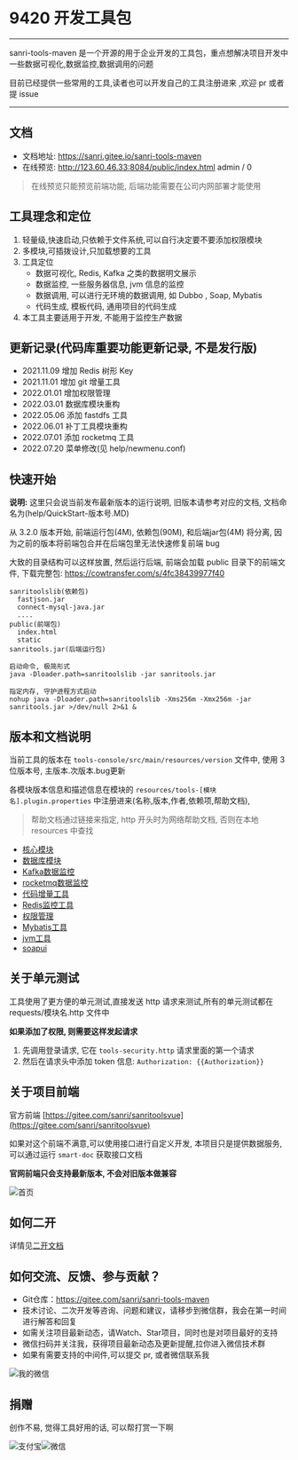# 9420 开发工具包
---
sanri-tools-maven 是一个开源的用于企业开发的工具包，重点想解决项目开发中一些数据可视化,数据监控,数据调用的问题

目前已经提供一些常用的工具,读者也可以开发自己的工具注册进来 ,欢迎 pr 或者提 issue 

---

## 文档

* 文档地址: https://sanri.gitee.io/sanri-tools-maven
* 在线预览: http://123.60.46.33:8084/public/index.html  admin / 0 

> 在线预览只能预览前端功能, 后端功能需要在公司内网部署才能使用

## 工具理念和定位

1. 轻量级,快速启动,只依赖于文件系统,可以自行决定要不要添加权限模块 
2. 多模块,可插拨设计,只加载想要的工具
3. 工具定位
   * 数据可视化, Redis, Kafka 之类的数据明文展示
   * 数据监控, 一些服务器信息, jvm 信息的监控
   * 数据调用, 可以进行无环境的数据调用, 如 Dubbo , Soap, Mybatis 
   * 代码生成, 模板代码, 通用项目的代码生成
4. 本工具主要适用于开发, 不能用于监控生产数据

## 更新记录(代码库重要功能更新记录, 不是发行版)

* 2021.11.09 增加 Redis 树形 Key
* 2021.11.01 增加 git 增量工具
* 2022.01.01 增加权限管理
* 2022.03.01 数据库模块重构
* 2022.05.06 添加 fastdfs 工具
* 2022.06.01 补丁工具模块重构
* 2022.07.01 添加 rocketmq 工具
* 2022.07.20 菜单修改(见 help/newmenu.conf)

## 快速开始
**说明:** 这里只会说当前发布最新版本的运行说明, 旧版本请参考对应的文档, 文档命名为(help/QuickStart-版本号.MD)

从 3.2.0 版本开始, 前端运行包(4M), 依赖包(90M), 和后端jar包(4M) 将分离, 因为之前的版本将前端包合并在后端包里无法快速修复前端 bug 

大致的目录结构可以这样放置, 然后运行后端, 前端会加载 public 目录下的前端文件, 下载完整包: <https://cowtransfer.com/s/4fc38439977f40>

```
sanritoolslib(依赖包)
  fastjson.jar
  connect-mysql-java.jar 
  ....
public(前端包)
  index.html
  static
sanritools.jar(后端运行包)

启动命令, 极简形式
java -Dloader.path=sanritoolslib -jar sanritools.jar

指定内存, 守护进程方式启动
nohup java -Dloader.path=sanritoolslib -Xms256m -Xmx256m -jar sanritools.jar >/dev/null 2>&1 & 
```


## 版本和文档说明
当前工具的版本在 `tools-console/src/main/resources/version` 文件中, 使用 3 位版本号, 主版本.次版本.bug更新

各模块版本信息和描述信息在模块的 `resources/tools-[模块名].plugin.properties` 中注册进来(名称,版本,作者,依赖项,帮助文档), 
> 帮助文档通过链接来指定, http 开头时为网络帮助文档, 否则在本地 resources 中查找 

* [核心模块](tools-core/src/main/resources/tools-core-introduce.md)
* [数据库模块](tools-database/src/main/resources/tools-database-introduce.md)
* [Kafka数据监控](tools-kafka/src/main/resources/tools-kafka-introduce.md)
* [rocketmq数据监控](tools-rocketmq/src/main/resources/tools-rocketmq-introduce.md)
* [代码增量工具](tools-version-control/src/main/resources/tools-version-control-introduce.md)
* [Redis监控工具](tools-redis/src/main/resources/tools-redis-introduce.md)
* [权限管理](tools-security/src/main/resources/tools-security-introduce.md)
* [Mybatis工具](tools-mybatis/src/main/resources/tools-mybatis-introduce.md)
* [jvm工具](tools-jvm/src/main/resources/tools-jvm-introduce.md)
* [soapui](tools-soap/src/main/resources/tools-soap-introduce.md)

## 关于单元测试
工具使用了更方便的单元测试,直接发送 http 请求来测试,所有的单元测试都在 requests/模块名.http 文件中

**如果添加了权限, 则需要这样发起请求**

1. 先调用登录请求, 它在 `tools-security.http` 请求里面的第一个请求
2. 然后在请求头中添加 token 信息: `Authorization: {{Authorization}}`

## 关于项目前端
官方前端 [https://gitee.com/sanri/sanritoolsvue](https://gitee.com/sanri/sanritoolsvue)

如果对这个前端不满意,可以使用接口进行自定义开发, 本项目只是提供数据服务, 可以通过运行 `smart-doc` 获取接口文档 

**官网前端只会支持最新版本, 不会对旧版本做兼容**

![首页](http://pic.yupoo.com/sanri1993/3ae171e2/25570811.png)

## 如何二开
详情见[二开文档](help/contribute.md)

## 如何交流、反馈、参与贡献？

* Git仓库：https://gitee.com/sanri/sanri-tools-maven
* 技术讨论、二次开发等咨询、问题和建议，请移步到微信群，我会在第一时间进行解答和回复
* 如需关注项目最新动态，请Watch、Star项目，同时也是对项目最好的支持
* 微信扫码并关注我，获得项目最新动态及更新提醒,拉你进入微信技术群
* 如果有需要支持的中间件,可以提交 pr, 或者微信联系我

![我的微信](https://images.gitee.com/uploads/images/2020/0802/183913_c89fb735_409739.jpeg)

## 捐赠
创作不易, 觉得工具好用的话, 可以帮打赏一下啊

![支付宝](http://pic.yupoo.com/sanri1993/0ee103ad/medium.jpg)![微信](http://pic.yupoo.com/sanri1993/b1c913bf/medium.jpg)